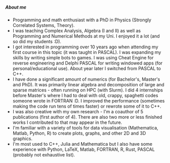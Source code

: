 ##### About me
- Programming and math enthusiast with a PhD in Physics (Strongly Correlated Systems, Theory).
- I was teaching Complex Analysis, Algebra (I and II) as well as Programming and Numerical Methods at my Uni. I enjoyed it a lot (and so did my students :D).
- I got interested in programming over 10 years ago when attending my first course in this topic (it was taught in PASCAL). I was expanding my skills by writing simple bots to games. I was using Cheat Engine for reverse engineering and Delphi PASCAL for writing windowed apps (for personal/educational use). About year later I switched from PASCAL to C++. 
- I have done a significant amount of numerics (for Bachelor's, Master's and PhD). It was primarily linear algebra and decomposition of large and sparse matrices - often running on HPC (with Slurm). I did 4 internships before Master's where I had to deal with old, crappy, spaghetti codes someone wrote in FORTRAN :D. I improved the performance (sometimes making the code run tens of times faster) or rewrote some of it to C++.
- I was also creative with my own research - I'm a coauthor of 5 publications (first author of 4). There are also two more or less finished works I contributed to that may appear in the future.
- I'm familiar with a variety of tools for data visualisation (Mathematica, Matlab, Python, R) to create plots, graphs, and other 2D and 3D graphics.
- I'm most used to C++, Julia and Mathematica but I also have some experience with Python, LaTeX, Matlab, FORTRAN, R, Rust, PASCAL (probably not exhaustive list).
<!---
Lilineko/Lilineko is a ✨ special ✨ repository because its `README.md` (this file) appears on your GitHub profile.
You can click the Preview link to take a look at your changes.
--->
